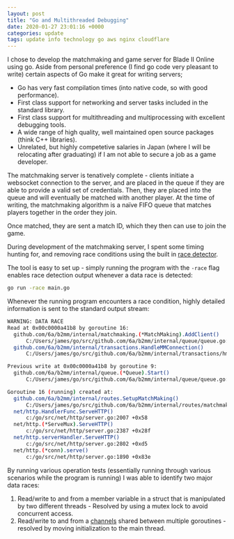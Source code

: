 ```yaml
---
layout: post
title: "Go and Multithreaded Debugging"
date: 2020-01-27 23:01:16 +0000
categories: update
tags: update info technology go aws nginx cloudflare
---
```


I chose to develop the matchmaking and game server for Blade II Online using go. Aside from personal preference (I find go code very pleasant to write) certain aspects of Go make it great for writing servers;

- Go has very fast compilation times (into native code, so with good performance).
- First class support for networking and server tasks included in the standard library.
- First class support for multithreading and multiprocessing with excellent debugging tools.
- A wide range of high quality, well maintained open source packages (think C++ libraries).
- Unrelated, but highly competetive salaries in Japan (where I will be relocating after graduating) if I am not able to secure a job as a game developer.

The matchmaking server is tenatively complete - clients initiate a websocket connection to the server, and are placed in the queue if they are able to provide a valid set of credentials. Then, they are placed into the queue and will eventually be matched with another player. At the time of writing, the matchmaking algorithm is a naïve FIFO queue that matches players together in the order they join.

Once matched, they are sent a match ID, which they then can use to join the game. 

During development of the matchmaking server, I spent some timing hunting for, and removing race conditions using the built in [race detector][1].

The tool is easy to set up - simply running the program with the `-race` flag enables race detection output whenever a data race is detected:

```bash
go run -race main.go
```

Whenever the running program encounters a race condition, highly detailed information is sent to the standard output stream:

```bash
WARNING: DATA RACE
Read at 0x00c0000a41b8 by goroutine 16:
  github.com/6a/b2mm/internal/matchmaking.(*MatchMaking).AddClient()
      C:/Users/james/go/src/github.com/6a/b2mm/internal/queue/queue.go:131 +0x2b2
  github.com/6a/b2mm/internal/transactions.HandleMMConnection()
      C:/Users/james/go/src/github.com/6a/b2mm/internal/transactions/hmmc.go:54 +0x310

Previous write at 0x00c0000a41b8 by goroutine 9:
  github.com/6a/b2mm/internal/queue.(*Queue).Start()
      C:/Users/james/go/src/github.com/6a/b2mm/internal/queue/queue.go:40 +0x13a

Goroutine 16 (running) created at:
  github.com/6a/b2mm/internal/routes.SetupMatchMaking()
      C:/Users/james/go/src/github.com/6a/b2mm/internal/routes/matchmaking.go:26 +0xba
  net/http.HandlerFunc.ServeHTTP()
      c:/go/src/net/http/server.go:2007 +0x58
  net/http.(*ServeMux).ServeHTTP()
      c:/go/src/net/http/server.go:2387 +0x28f
  net/http.serverHandler.ServeHTTP()
      c:/go/src/net/http/server.go:2802 +0xd5
  net/http.(*conn).serve()
      c:/go/src/net/http/server.go:1890 +0x83e
```

By running various operation tests (essentially running through various scenarios while the program is running) I was able to identify two major data races:

1. Read/write to and from a member variable in a struct that is manipulated by two different threads - Resolved by using a mutex lock to avoid concurrent access.
2. Read/write to and from a [channels][2] shared between multiple goroutines - resolved by moving initialization to the main thread.

[1]:https://blog.golang.org/race-detector 
[2]:https://gobyexample.com/channels